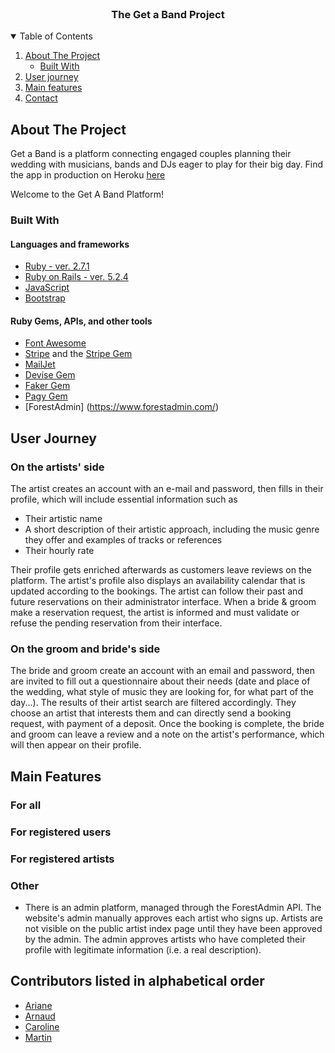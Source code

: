 <!-- PROJECT LOGO -->
<br />
<p align="center">
  <h3 align="center">The Get a Band Project</h3>
</p>


<!-- TABLE OF CONTENTS -->
<details open="open">
  <summary>Table of Contents</summary>
  <ol>
    <li>
      <a href="#about-the-project">About The Project</a>
      <ul>
        <li><a href="#built-with">Built With</a></li>
      </ul>
    </li>
    <li><a href="#user-journey">User journey</a></li>
    <li><a href="#main-features">Main features</a></li>    
    <li><a href="#contact">Contact</a></li>
  </ol>
</details>



<!-- ABOUT THE PROJECT -->
## About The Project

Get a Band is a platform connecting engaged couples planning their wedding with musicians, bands and DJs eager to play for their big day. Find the app in production on Heroku [here](https://get-a-band.herokuapp.com/)

Welcome to the Get A Band Platform!

### Built With

#### Languages and frameworks
* [Ruby - ver. 2.7.1](https://ruby-doc.org/core-2.7.1/)
* [Ruby on Rails - ver. 5.2.4](https://rubyonrails.org/)
* [JavaScript](https://www.ecma-international.org/publications-and-standards/standards/ecma-262/)
* [Bootstrap](https://getbootstrap.com)

#### Ruby Gems, APIs, and other tools
* [Font Awesome](https://fontawesome.com)
* [Stripe](https://stripe.com/fr) and the [Stripe Gem](https://github.com/stripe/stripe-ruby)
* [MailJet](https://fr.mailjet.com/) 
* [Devise Gem](https://github.com/heartcombo/devise)
* [Faker Gem](https://github.com/faker-ruby/faker)
* [Pagy Gem](https://github.com/ddnexus/pagy)
* [ForestAdmin] (https://www.forestadmin.com/)


<!-- USER JOURNEY -->
## User Journey
### On the artists' side
The artist creates an account with an e-mail and password, then fills in their profile, which will include essential information such as
* Their artistic name
* A short description of their artistic approach, including the music genre they offer and examples of tracks or references
* Their hourly rate

Their profile gets enriched afterwards as customers leave reviews on the platform. The artist's profile also displays an availability calendar that is updated according to the bookings.
The artist can follow their past and future reservations on their administrator interface. When a bride & groom make a reservation request, the artist is informed and must validate or refuse the pending reservation from their interface.

### On the groom and bride's side
The bride and groom create an account with an email and password, then are invited to fill out a questionnaire about their needs (date and place of the wedding, what style of music they are looking for, for what part of the day...). The results of their artist search are filtered accordingly. They choose an artist that interests them and can directly send a booking request, with payment of a deposit.
Once the booking is complete, the bride and groom can leave a review and a note on the artist's performance, which will then appear on their profile.

<!-- MAIN FEATURES -->
## Main Features
### For all
### For registered users
### For registered artists
### Other
* There is an admin platform, managed through the ForestAdmin API. The website's admin manually approves each artist who signs up. Artists are not visible on the public artist index page until they have been approved by the admin. The admin approves artists who have completed their profile with legitimate information (i.e. a real description).

<!-- CONTACT -->
## Contributors listed in alphabetical order
* [Ariane](https://github.com/arejl)
* [Arnaud](https://github.com/JAG-ROSA/)
* [Caroline](https://github.com/Caro407)
* [Martin](https://github.com/Martinfzz)
